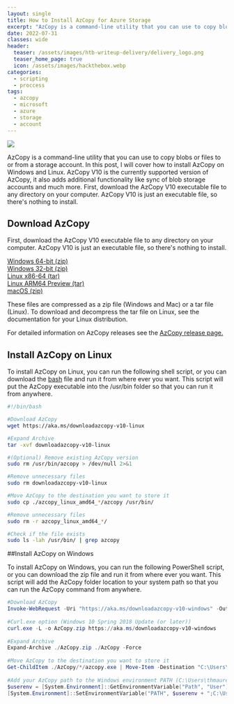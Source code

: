 ```yaml
---
layout: single
title: How to Install AzCopy for Azure Storage
excerpt: "AzCopy is a command-line utility that you can use to copy blobs or files to or from a storage account. In this post, I will cover how to install AzCopy on Windows and Linux. AzCopy V10 is the currently supported version of AzCopy, it also adds additional functionality like sync of blob storage accounts and much more. First, download the AzCopy V10 executable file to any directory on your computer. AzCopy V10 is just an executable file, so there's nothing to install."
date: 2022-07-31
classes: wide
header:
  teaser: /assets/images/htb-writeup-delivery/delivery_logo.png
  teaser_home_page: true
  icon: /assets/images/hackthebox.webp
categories:
  - scripting
  - proccess
tags:  
  - azcopy
  - microsoft
  - azure
  - storage
  - account
---
```


![](/assets/images/htb-writeup-delivery/delivery_logo.png)

AzCopy is a command-line utility that you can use to copy blobs or files to or from a storage account. In this post, I will cover how to install AzCopy on Windows and Linux. AzCopy V10 is the currently supported version of AzCopy, it also adds additional functionality like sync of blob storage accounts and much more. First, download the AzCopy V10 executable file to any directory on your computer. AzCopy V10 is just an executable file, so there's nothing to install.

## Download AzCopy

First, download the AzCopy V10 executable file to any directory on your computer. AzCopy V10 is just an executable file, so there's nothing to install.

[Windows 64-bit (zip)](https://aka.ms/downloadazcopy-v10-windows)  
[Windows 32-bit (zip)](https://aka.ms/downloadazcopy-v10-windows-32bit)  
[Linux x86-64 (tar)](https://aka.ms/downloadazcopy-v10-linux)  
[Linux ARM64 Preview (tar)](https://aka.ms/downloadazcopy-v10-linux-arm64)  
[macOS (zip)](https://aka.ms/downloadazcopy-v10-mac)  

These files are compressed as a zip file (Windows and Mac) or a tar file (Linux). To download and decompress the tar file on Linux, see the documentation for your Linux distribution.  

For detailed information on AzCopy releases see the [AzCopy release page.](https://github.com/Azure/azure-storage-azcopy/releases)  

## Install AzCopy on Linux

To install AzCopy on Linux, you can run the following shell script, or you can download the [bash](https://drive.google.com/file/d/1wlHxdCltcI7xVLiz-tn9HV5X5vsOjYFp/view?usp=sharing) file and run it from where ever you want. This script will put the AzCopy executable into the /usr/bin folder so that you can run it from anywhere.

```bash
#!/bin/bash

#Download AzCopy
wget https://aka.ms/downloadazcopy-v10-linux

#Expand Archive
tar -xvf downloadazcopy-v10-linux

#(Optional) Remove existing AzCopy version
sudo rm /usr/bin/azcopy > /dev/null 2>&1

#Remove unnecessary files
sudo rm downloadazcopy-v10-linux

#Move AzCopy to the destination you want to store it
sudo cp ./azcopy_linux_amd64_*/azcopy /usr/bin/

#Remove unnecessary files
sudo rm -r azcopy_linux_amd64_*/

#Check if the file exists
sudo ls -lah /usr/bin/ | grep azcopy
```

##Install AzCopy on Windows


To install AzCopy on Windows, you can run the following PowerShell script, or you can download the zip file and run it from where ever you want. This script will add the AzCopy folder location to your system path so that you can run the AzCopy command from anywhere.

```powershell
#Download AzCopy
Invoke-WebRequest -Uri "https://aka.ms/downloadazcopy-v10-windows" -OutFile AzCopy.zip -UseBasicParsing
 
#Curl.exe option (Windows 10 Spring 2018 Update (or later))
curl.exe -L -o AzCopy.zip https://aka.ms/downloadazcopy-v10-windows
 
#Expand Archive
Expand-Archive ./AzCopy.zip ./AzCopy -Force
 
#Move AzCopy to the destination you want to store it
Get-ChildItem ./AzCopy/*/azcopy.exe | Move-Item -Destination "C:\Users\local\AzCopy\AzCopy.exe"
 
#Add your AzCopy path to the Windows environment PATH (C:\Users\thmaure\AzCopy in this example), e.g., using PowerShell:
$userenv = [System.Environment]::GetEnvironmentVariable("Path", "User")
[System.Environment]::SetEnvironmentVariable("PATH", $userenv + ";C:\Users\local\AzCopy", "User")
